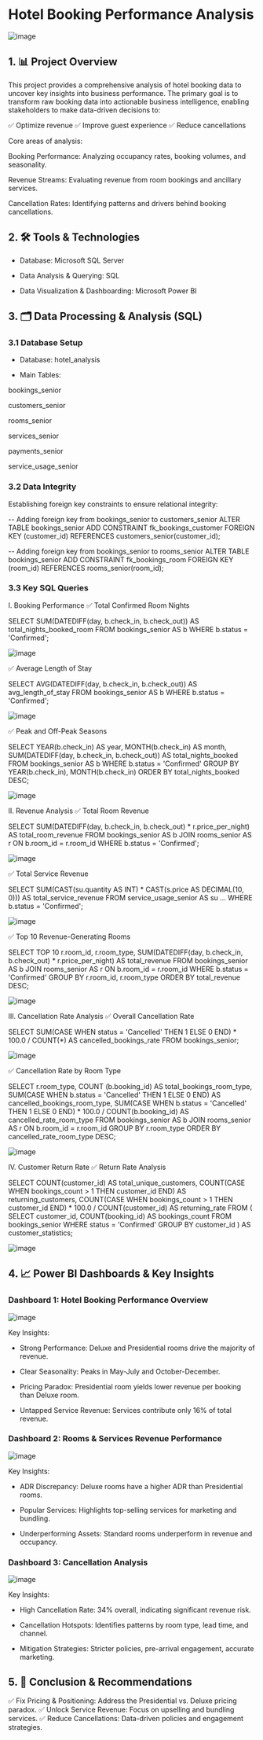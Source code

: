# Hotel Booking Performance Analysis
![image](https://github.com/user-attachments/assets/652125fe-3648-40c0-95c7-c56d87bf88d2)

## 1. 📊 Project Overview
This project provides a comprehensive analysis of hotel booking data to uncover key insights into business performance. The primary goal is to transform raw booking data into actionable business intelligence, enabling stakeholders to make data-driven decisions to:

✅ Optimize revenue
✅ Improve guest experience
✅ Reduce cancellations

Core areas of analysis:

Booking Performance: Analyzing occupancy rates, booking volumes, and seasonality.

Revenue Streams: Evaluating revenue from room bookings and ancillary services.

Cancellation Rates: Identifying patterns and drivers behind booking cancellations.

## 2. 🛠️ Tools & Technologies

- Database: Microsoft SQL Server

- Data Analysis & Querying: SQL

- Data Visualization & Dashboarding: Microsoft Power BI

## 3. 🗂️ Data Processing & Analysis (SQL)
### 3.1 Database Setup
- Database: hotel_analysis

- Main Tables:

bookings_senior

customers_senior

rooms_senior

services_senior

payments_senior

service_usage_senior

### 3.2 Data Integrity
Establishing foreign key constraints to ensure relational integrity:

-- Adding foreign key from bookings_senior to customers_senior
ALTER TABLE bookings_senior
ADD CONSTRAINT fk_bookings_customer
    FOREIGN KEY (customer_id)
    REFERENCES customers_senior(customer_id);

-- Adding foreign key from bookings_senior to rooms_senior
ALTER TABLE bookings_senior
ADD CONSTRAINT fk_bookings_room
    FOREIGN KEY (room_id)
    REFERENCES rooms_senior(room_id);

### 3.3 Key SQL Queries
I. Booking Performance
✅ Total Confirmed Room Nights

SELECT SUM(DATEDIFF(day, b.check_in, b.check_out)) AS total_nights_booked_room
FROM bookings_senior AS b
WHERE b.status = 'Confirmed';

![image](https://github.com/user-attachments/assets/96334354-8b9f-42be-ba8d-7647877b7d8c)

✅ Average Length of Stay

SELECT
    AVG(DATEDIFF(day, b.check_in, b.check_out)) AS avg_length_of_stay
FROM bookings_senior AS b
WHERE b.status = 'Confirmed';

![image](https://github.com/user-attachments/assets/6c78e0a5-dfda-4d3f-8784-749fed2c3d81)

✅ Peak and Off-Peak Seasons

SELECT
    YEAR(b.check_in) AS year,
    MONTH(b.check_in) AS month,
    SUM(DATEDIFF(day, b.check_in, b.check_out)) AS total_nights_booked
FROM bookings_senior AS b
WHERE b.status = 'Confirmed'
GROUP BY YEAR(b.check_in), MONTH(b.check_in)
ORDER BY total_nights_booked DESC;

![image](https://github.com/user-attachments/assets/64b05bae-dc8b-4ff1-9e94-0416bb359c14)

II. Revenue Analysis
✅ Total Room Revenue

SELECT
    SUM(DATEDIFF(day, b.check_in, b.check_out) * r.price_per_night) AS total_room_revenue
FROM bookings_senior AS b JOIN rooms_senior AS r ON b.room_id = r.room_id
WHERE b.status = 'Confirmed';

![image](https://github.com/user-attachments/assets/5a1b3236-fa3a-48ed-9a97-45097b86f1e9)

✅ Total Service Revenue

SELECT
    SUM(CAST(su.quantity AS INT) * CAST(s.price AS DECIMAL(10, 0))) AS total_service_revenue
FROM service_usage_senior AS su ...
WHERE b.status = 'Confirmed';

![image](https://github.com/user-attachments/assets/c0d243e7-0870-4620-96f4-7ae87af967a3)

✅ Top 10 Revenue-Generating Rooms

SELECT TOP 10
    r.room_id,
    r.room_type,
    SUM(DATEDIFF(day, b.check_in, b.check_out) * r.price_per_night) AS total_revenue
FROM bookings_senior AS b
JOIN rooms_senior AS r ON b.room_id = r.room_id
WHERE b.status = 'Confirmed'
GROUP BY r.room_id, r.room_type
ORDER BY total_revenue DESC;

![image](https://github.com/user-attachments/assets/1014bfe4-4a6d-44a3-9f94-ab11729e0c0b)

III. Cancellation Rate Analysis
✅ Overall Cancellation Rate

SELECT
    SUM(CASE WHEN status = 'Cancelled' THEN 1 ELSE 0 END) * 100.0 / COUNT(*) AS cancelled_bookings_rate
FROM bookings_senior;

![image](https://github.com/user-attachments/assets/d59103ae-56da-4330-9e09-ee9c13101f09)

✅ Cancellation Rate by Room Type

SELECT
    r.room_type,
    COUNT (b.booking_id) AS total_bookings_room_type,
    SUM(CASE WHEN b.status = 'Cancelled' THEN 1 ELSE 0 END) AS cancelled_bookings_room_type,
    SUM(CASE WHEN b.status = 'Cancelled' THEN 1 ELSE 0 END) * 100.0 / COUNT(b.booking_id) AS cancelled_rate_room_type
FROM bookings_senior AS b
JOIN rooms_senior AS r ON b.room_id = r.room_id
GROUP BY r.room_type
ORDER BY cancelled_rate_room_type DESC;

![image](https://github.com/user-attachments/assets/3dae5c5b-1d7c-4278-a2ab-e5cb914a2cea)

IV. Customer Return Rate
✅ Return Rate Analysis

SELECT 
    COUNT(customer_id) AS total_unique_customers,
    COUNT(CASE WHEN bookings_count > 1 THEN customer_id END) AS returning_customers,
    COUNT(CASE WHEN bookings_count > 1 THEN customer_id END) * 100.0 / COUNT(customer_id) AS returning_rate
FROM (
    SELECT 
        customer_id,
        COUNT(booking_id) AS bookings_count
    FROM bookings_senior
    WHERE status = 'Confirmed'
    GROUP BY customer_id
) AS customer_statistics;

![image](https://github.com/user-attachments/assets/960b05c1-f97d-45ce-ab83-980a21d1ba95)

## 4. 📈 Power BI Dashboards & Key Insights
### Dashboard 1: Hotel Booking Performance Overview
![image](https://github.com/user-attachments/assets/7789a370-8ef8-4c65-82e4-a121c0ade819)

Key Insights:

- Strong Performance: Deluxe and Presidential rooms drive the majority of revenue.

- Clear Seasonality: Peaks in May-July and October-December.

- Pricing Paradox: Presidential room yields lower revenue per booking than Deluxe room.

- Untapped Service Revenue: Services contribute only 16% of total revenue.

### Dashboard 2: Rooms & Services Revenue Performance
![image](https://github.com/user-attachments/assets/21facd49-5f6f-4b0f-96f9-fcefc9e24e36)

Key Insights:

- ADR Discrepancy: Deluxe rooms have a higher ADR than Presidential rooms.

- Popular Services: Highlights top-selling services for marketing and bundling.

- Underperforming Assets: Standard rooms underperform in revenue and occupancy.

### Dashboard 3: Cancellation Analysis
![image](https://github.com/user-attachments/assets/d1d30394-2748-4148-b73d-f2dba712d2c9)

Key Insights:

- High Cancellation Rate: 34% overall, indicating significant revenue risk.

- Cancellation Hotspots: Identifies patterns by room type, lead time, and channel.

- Mitigation Strategies: Stricter policies, pre-arrival engagement, accurate marketing.

## 5. 📝 Conclusion & Recommendations
✅ Fix Pricing & Positioning: Address the Presidential vs. Deluxe pricing paradox.
✅ Unlock Service Revenue: Focus on upselling and bundling services.
✅ Reduce Cancellations: Data-driven policies and engagement strategies.

